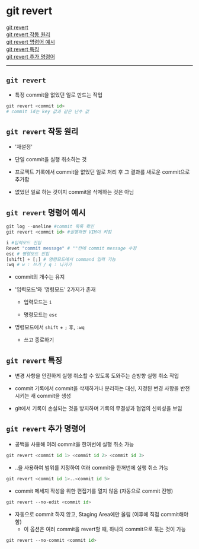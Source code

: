 # git revert

[git revert](#git-revert-1)   
[git revert 작동 원리](#git-revert-작동-원리)   
[git revert 명령어 예시](#git-revert-명령어-예시)   
[git revert 특징](#git-revert-특징)   
[git revert 추가 명령어](#git-revert-추가-명령어)   

---

## `git revert`
- 특정 commit을 없었던 일로 만드는 작업
```python
git revert <commit id>
# commit id는 key 값과 같은 난수 값
```

## `git revert` 작동 원리
- '재설정'

- 단일 commit을 실행 취소하는 것

- 프로젝트 기록에서 commit을 없었던 일로 처리 후 그 결과를 새로운 commit으로 추가함

- 없었던 일로 하는 것이지 commit을 삭제하는 것은 아님

## `git revert` 명령어 예시
```python
git log --oneline #commit 목록 확인
git revert <commit id> #실행하면 VIM이 켜짐

i #입력모드 진입
Revet "commit message" # ""칸에 commit message 수정
esc # 명령모드 진입
[shift] + [;] # 명령모드에서 command 입력 가능
:wq # w : 쓰기 / q : 나가기
```

- commit의 개수는 유지

- '입력모드'와 '명령모드' 2가지가 존재
  - 입력모드는 `i`
  
  - 명령모드는 `esc`

- 명령모드에서 `shift` + `;` 후, `:wq`
  - 쓰고 종료하기

## `git revert` 특징
- 변경 사항을 안전하게 실행 취소할 수 있도록 도와주는 순방향 실행 취소 작업

- commit 기록에서 commit을 삭제하거나 분리하는 대신, 지정된 변경 사항을 반전시키는 새 commit을 생성

- git에서 기록이 손실되는 것을 방지하며 기록의 무결성과 협업의 신뢰성을 보임

## `git revert` 추가 명령어
- 공백을 사용해 여러 commit을 한꺼번에 실행 취소 가능
```python
git revert <commit id 1> <commit id 2> <commit id 3>
```
- ..을 사용하여 범위를 지정하여 여러 commit을 한꺼번에 실행 취소 가능
```python
git revert <commit id 1>..<commit id 5>
```
- commit 메세지 작성을 위한 편집기를 열지 않음 (자동으로 commit 진행)
```python
git revert --no-edit <commit id>
```
- 자동으로 commit 하지 않고, Staging Area에만 올림 (이후에 직접 commit해야 함)
  - 이 옵션은 여러 commit을 revert할 때, 하나의 commit으로 묶는 것이 가능
```python
git revert --no-commit <commit id>
```
